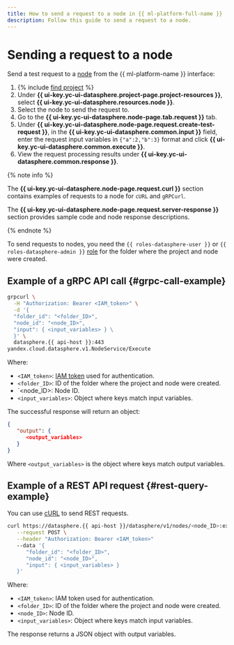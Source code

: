 ```yaml
---
title: How to send a request to a node in {{ ml-platform-full-name }}
description: Follow this guide to send a request to a node.
---
```


# Sending a request to a node

Send a test request to a [node](../../concepts/deploy/index.md#node) from the {{ ml-platform-name }} interface:
1. {% include [find project](../../../_includes/datasphere/ui-find-project.md) %}
1. Under **{{ ui-key.yc-ui-datasphere.project-page.project-resources }}**, select **{{ ui-key.yc-ui-datasphere.resources.node }}**.
1. Select the node to send the request to.
1. Go to the **{{ ui-key.yc-ui-datasphere.node-page.tab.request }}** tab.
1. Under **{{ ui-key.yc-ui-datasphere.node-page.request.create-test-request }}**, in the **{{ ui-key.yc-ui-datasphere.common.input }}** field, enter the request input variables in `{"a":2,"b":3}` format and click **{{ ui-key.yc-ui-datasphere.common.execute }}**.
1. View the request processing results under **{{ ui-key.yc-ui-datasphere.common.response }}**.

{% note info %}

The **{{ ui-key.yc-ui-datasphere.node-page.request.curl }}** section contains examples of requests to a node for `cURL` and `gRPCurl`.

The **{{ ui-key.yc-ui-datasphere.node-page.request.server-response }}** section provides sample code and node response descriptions.

{% endnote %}

To send requests to nodes, you need the `{{ roles-datasphere-user }}` or `{{ roles-datasphere-admin }}` [role](../../security/index.md) for the folder where the project and node were created.

## Example of a gRPC API call {#grpc-call-example}

```bash
grpcurl \
  -H "Authorization: Bearer <IAM_token>" \
  -d '{
  "folder_id": "<folder_ID>",
  "node_id": "<node_ID>",
  "input": { <input_variables> } \
  }' \
  datasphere.{{ api-host }}:443
yandex.cloud.datasphere.v1.NodeService/Execute
```

Where:

* `<IAM_token>`: [IAM token](../../../iam/concepts/authorization/iam-token.md) used for authentication.
* `<folder_ID>`: ID of the folder where the project and node were created.
* `<node_ID>: Node ID.
* `<input_variables>`: Object where keys match input variables.

The successful response will return an object:

```json
{
   "output": {
      <output_variables>
   }
}
```

Where `<output_variables>` is the object where keys match output variables.

## Example of a REST API request {#rest-query-example}

You can use [cURL](https://curl.se) to send REST requests.

```bash
curl https://datasphere.{{ api-host }}/datasphere/v1/nodes/<node_ID>:execute \
   --request POST \
   --header "Authorization: Bearer <IAM_token>"
   --data '{
      "folder_id": "<folder_ID>",
      "node_id": "<node_ID>",
      "input": { <input_variables> }
   }'
```

Where:

* `<IAM_token>`: IAM token used for authentication.
* `<folder_ID>`: ID of the folder where the project and node were created.
* `<node_ID>`: Node ID.
* `<input_variables>`: Object where keys match input variables.

The response returns a JSON object with output variables.
